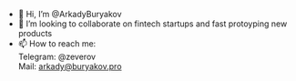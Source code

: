 - 👋 Hi, I’m @ArkadyBuryakov
- 💞️ I’m looking to collaborate on fintech startups and fast protoyping new products
- 📫 How to reach me:\
Telegram: @zeverov\
Mail: arkady@buryakov.pro
